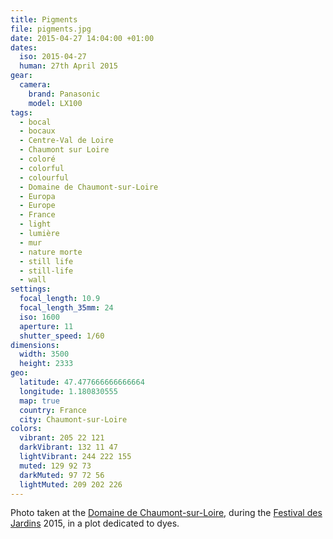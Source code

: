 ```yaml
---
title: Pigments
file: pigments.jpg
date: 2015-04-27 14:04:00 +01:00
dates:
  iso: 2015-04-27
  human: 27th April 2015
gear:
  camera:
    brand: Panasonic
    model: LX100
tags:
  - bocal
  - bocaux
  - Centre-Val de Loire
  - Chaumont sur Loire
  - coloré
  - colorful
  - colourful
  - Domaine de Chaumont-sur-Loire
  - Europa
  - Europe
  - France
  - light
  - lumière
  - mur
  - nature morte
  - still life
  - still-life
  - wall
settings:
  focal_length: 10.9
  focal_length_35mm: 24
  iso: 1600
  aperture: 11
  shutter_speed: 1/60
dimensions:
  width: 3500
  height: 2333
geo:
  latitude: 47.477666666666664
  longitude: 1.180830555
  map: true
  country: France
  city: Chaumont-sur-Loire
colors:
  vibrant: 205 22 121
  darkVibrant: 132 11 47
  lightVibrant: 244 222 155
  muted: 129 92 73
  darkMuted: 97 72 56
  lightMuted: 209 202 226
---
```


Photo taken at the <a href="https://fr.wikipedia.org/wiki/Domaine_de_Chaumont-sur-Loire">Domaine de Chaumont-sur-Loire</a>, during the <a href="https://fr.wikipedia.org/wiki/Festival_des_jardins_de_Chaumont-sur-Loire">Festival des Jardins</a> 2015, in a plot dedicated to dyes.
